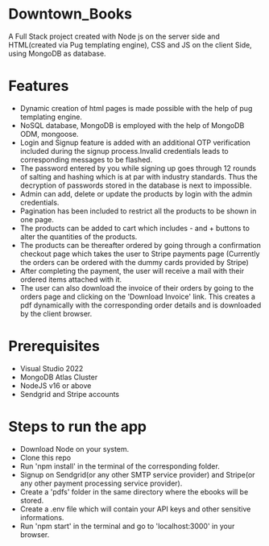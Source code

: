 # Downtown_Books
A Full Stack project created with Node js on the server side and HTML(created via Pug templating engine), CSS and JS on the client Side, using MongoDB as database.

# Features

  - Dynamic creation of html pages is made possible with the help of pug templating engine.
  - NoSQL database, MongoDB is employed with the help of MongoDB ODM, mongoose.
  - Login and Signup feature is added with an additional OTP verification included during the signup process.Invalid credentials leads to corresponding messages to be flashed.
  - The password entered by you while signing up goes through 12 rounds of salting and hashing which is at par with industry standards. Thus the decryption of passwords stored in the database is next to impossible.
  - Admin can add, delete or update the products by login with the admin credentials.
  - Pagination has been included to restrict all the products to be shown in one page.
  - The products can be added to cart which includes - and + buttons to alter the quantities of the products.
  - The products can be thereafter ordered by going through a confirmation checkout page which takes the user to Stripe payments page (Currently the orders can be ordered with the dummy cards provided by Stripe)
  - After completing the payment, the user will receive a mail with their ordered items attached with it.
  - The user can also download the invoice of their orders by going to the orders page and clicking on the 'Download Invoice' link. This creates a pdf dynamically with the corresponding order details and is downloaded by the client browser.

# Prerequisites

  - Visual Studio 2022
  - MongoDB Atlas Cluster
  - NodeJS v16 or above
  - Sendgrid and Stripe accounts

# Steps to run the app

  - Download Node on your system.
  - Clone this repo
  - Run 'npm install' in the terminal of the corresponding folder.
  - Signup on Sendgrid(or any other SMTP service provider) and Stripe(or any other payment processing service provider).
  - Create a 'pdfs' folder in the same directory where the ebooks will be stored.
  - Create a .env file which will contain your API keys and other sensitive informations.
  - Run 'npm start' in the terminal and go to 'localhost:3000' in your browser.
